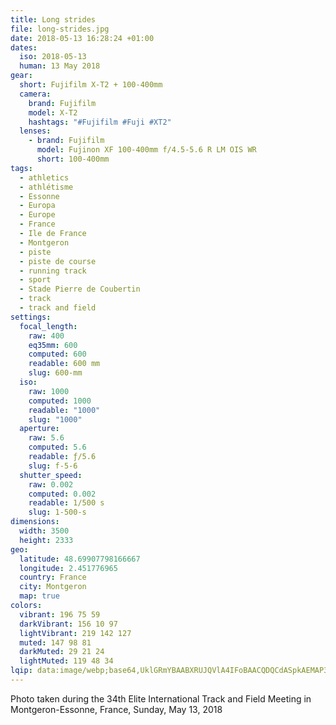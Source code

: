 ```yaml
---
title: Long strides
file: long-strides.jpg
date: 2018-05-13 16:28:24 +01:00
dates:
  iso: 2018-05-13
  human: 13 May 2018
gear:
  short: Fujifilm X-T2 + 100-400mm
  camera:
    brand: Fujifilm
    model: X-T2
    hashtags: "#Fujifilm #Fuji #XT2"
  lenses:
    - brand: Fujifilm
      model: Fujinon XF 100-400mm f/4.5-5.6 R LM OIS WR
      short: 100-400mm
tags:
  - athletics
  - athlétisme
  - Essonne
  - Europa
  - Europe
  - France
  - Ile de France
  - Montgeron
  - piste
  - piste de course
  - running track
  - sport
  - Stade Pierre de Coubertin
  - track
  - track and field
settings:
  focal_length:
    raw: 400
    eq35mm: 600
    computed: 600
    readable: 600 mm
    slug: 600-mm
  iso:
    raw: 1000
    computed: 1000
    readable: "1000"
    slug: "1000"
  aperture:
    raw: 5.6
    computed: 5.6
    readable: ƒ/5.6
    slug: f-5-6
  shutter_speed:
    raw: 0.002
    computed: 0.002
    readable: 1/500 s
    slug: 1-500-s
dimensions:
  width: 3500
  height: 2333
geo:
  latitude: 48.69907798166667
  longitude: 2.451776965
  country: France
  city: Montgeron
  map: true
colors:
  vibrant: 196 75 59
  darkVibrant: 156 10 97
  lightVibrant: 219 142 127
  muted: 147 98 81
  darkMuted: 29 21 24
  lightMuted: 119 48 34
lqip: data:image/webp;base64,UklGRmYBAABXRUJQVlA4IFoBAACQDQCdASpkAEMAP3GmyVs0rLKkKFjt0pAuCUAZ1rwc18iQlvwAuujQgLCcKNAWkHbJW+0ZZ6hgnO6oZ3AyCF8xbCD4wPKtWxPmCesl8vrmlsg16Fatro1qztvE33xhDa/YFBpULVxZviCgxPJmPFwWN+FhygAA/SEbFbY5p/O/AcBHGJej1InUQKDrRhGJHqkZ55f6pG8hQfps+IUQBx9ZJfVeRekW8Zm+EruhtLxkvbVKCY/tdbRUNEiKSrePBawkbK7PtIvQvgJQwu6bNXvCgb+O4Z1ZKVVO5FBGW54kgQgdGJcfZHukmg4lwBpcbUndyY+SdBwXn+EaRgRMaGy84NYrNxtulCTZ16uTJGU7egF5QOhyNrt+pmN+0xjW7ZlT7EBhkJNBXZebokabIJ1z9TLiY5T3/8/RXsXpvE3H6NEnY1SDHr/MZUpX2irWAMAgnzXLGEkcAAAA
---
```


Photo taken during the 34th Elite International Track and Field Meeting in Montgeron-Essonne, France, Sunday, May 13, 2018

